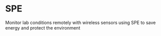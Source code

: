# SPE
Monitor lab conditions remotely with wireless sensors using SPE to save energy and protect the environment

